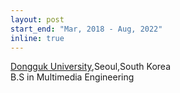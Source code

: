 ```yaml
---
layout: post
start_end: "Mar, 2018 - Aug, 2022"
inline: true
---
```

[Dongguk University](https://www.dongguk.edu/main),Seoul,South Korea\
B.S in Multimedia Engineering
